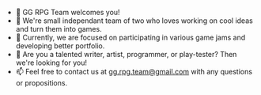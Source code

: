 - 👋 GG RPG Team welcomes you!
- 👀 We're small independant team of two who loves working on cool ideas and turn them into games.
- 🌱 Currently, we are focused on participating in various game jams and developing better portfolio.
- 💞️ Are you a talented writer, artist, programmer, or play-tester? Then we're looking for you!
- 📫 Feel free to contact us at gg.rpg.team@gmail.com with any questions or propositions.

<!---
GGRPGTeam/GGRPGTeam is a ✨ special ✨ repository because its `README.md` (this file) appears on your GitHub profile.
You can click the Preview link to take a look at your changes.
--->
